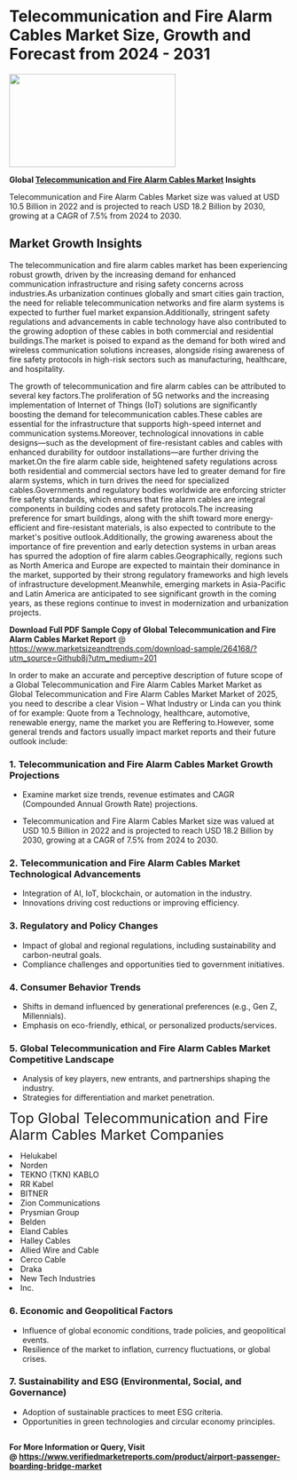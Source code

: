 <H1>Telecommunication and Fire Alarm Cables Market Size, Growth and Forecast from 2024 - 2031</H1><img class="aligncenter size-medium wp-image-584254" src="https://thirdeyenews.in/wp-content/uploads/2024/09/Global-Market-Research-300x168.jpeg" alt="" width="300" height="168" /><p><strong>Global&nbsp;<a href="https://www.marketsizeandtrends.com/download-sample/264168/?utm_source=Github8j?utm_medium=201">Telecommunication and Fire Alarm Cables Market</a> Insights</strong></p><p>Telecommunication and Fire Alarm Cables Market size was valued at USD 10.5 Billion in 2022 and is projected to reach USD 18.2 Billion by 2030, growing at a CAGR of 7.5% from 2024 to 2030.</p><p><h2>Market Growth Insights</h2> <p>The telecommunication and fire alarm cables market has been experiencing robust growth, driven by the increasing demand for enhanced communication infrastructure and rising safety concerns across industries.As urbanization continues globally and smart cities gain traction, the need for reliable telecommunication networks and fire alarm systems is expected to further fuel market expansion.Additionally, stringent safety regulations and advancements in cable technology have also contributed to the growing adoption of these cables in both commercial and residential buildings.The market is poised to expand as the demand for both wired and wireless communication solutions increases, alongside rising awareness of fire safety protocols in high-risk sectors such as manufacturing, healthcare, and hospitality.</p> <p>The growth of telecommunication and fire alarm cables can be attributed to several key factors.The proliferation of 5G networks and the increasing implementation of Internet of Things (IoT) solutions are significantly boosting the demand for telecommunication cables.These cables are essential for the infrastructure that supports high-speed internet and communication systems.Moreover, technological innovations in cable designs—such as the development of fire-resistant cables and cables with enhanced durability for outdoor installations—are further driving the market.On the fire alarm cable side, heightened safety regulations across both residential and commercial sectors have led to greater demand for fire alarm systems, which in turn drives the need for specialized cables.Governments and regulatory bodies worldwide are enforcing stricter fire safety standards, which ensures that fire alarm cables are integral components in building codes and safety protocols.The increasing preference for smart buildings, along with the shift toward more energy-efficient and fire-resistant materials, is also expected to contribute to the market's positive outlook.Additionally, the growing awareness about the importance of fire prevention and early detection systems in urban areas has spurred the adoption of fire alarm cables.Geographically, regions such as North America and Europe are expected to maintain their dominance in the market, supported by their strong regulatory frameworks and high levels of infrastructure development.Meanwhile, emerging markets in Asia-Pacific and Latin America are anticipated to see significant growth in the coming years, as these regions continue to invest in modernization and urbanization projects.<p><span class=""><strong>Download Full PDF Sample Copy of Global Telecommunication and Fire Alarm Cables Market Report</strong> @ <a href="https://www.marketsizeandtrends.com/download-sample/264168/?utm_source=Github8j?utm_medium=201" target="_blank">https://www.marketsizeandtrends.com/download-sample/264168/?utm_source=Github8j?utm_medium=201</a></span></p><p>In order to make an accurate and perceptive description of future scope of a Global&nbsp;Telecommunication and Fire Alarm Cables Market Market as Global&nbsp;Telecommunication and Fire Alarm Cables Market Market of 2025, you need to describe a clear Vision &ndash; What Industry or Linda can you think of for example: Quote from a Technology, healthcare, automotive, renewable energy, name the market you are Reffering to.However, some general trends and factors usually impact market reports and their future outlook include:</p><h3>1.&nbsp;<strong>Telecommunication and Fire Alarm Cables Market Growth Projections</strong></h3><ul><li>Examine market size trends, revenue estimates and CAGR (Compounded Annual Growth Rate) projections.</li><li><p>Telecommunication and Fire Alarm Cables Market size was valued at USD 10.5 Billion in 2022 and is projected to reach USD 18.2 Billion by 2030, growing at a CAGR of 7.5% from 2024 to 2030.</p></li></ul><h3>2.&nbsp;<strong>Telecommunication and Fire Alarm Cables Market Technological Advancements</strong></h3><ul><li>Integration of AI, IoT, blockchain, or automation in the industry.</li><li>Innovations driving cost reductions or improving efficiency.</li></ul><h3>3.&nbsp;<strong>Regulatory and Policy Changes</strong></h3><ul><li>Impact of global and regional regulations, including sustainability and carbon-neutral goals.</li><li>Compliance challenges and opportunities tied to government initiatives.</li></ul><h3>4.&nbsp;<strong>Consumer Behavior Trends</strong></h3><ul><li>Shifts in demand influenced by generational preferences (e.g., Gen Z, Millennials).</li><li>Emphasis on eco-friendly, ethical, or personalized products/services.</li></ul><h3>5.&nbsp;<strong>Global Telecommunication and Fire Alarm Cables Market Competitive Landscape</strong></h3><ul><li>Analysis of key players, new entrants, and partnerships shaping the industry.</li><li>Strategies for differentiation and market penetration.</li></ul><p data-pm-slice="1 1 []"><span style="color: inherit; font-family: inherit; font-size: 25px;">Top Global Telecommunication and Fire Alarm Cables Market Companies</span></p><div class="" data-test-id=""><p><li>Helukabel</li><li> Norden</li><li> TEKNO (TKN) KABLO</li><li> RR Kabel</li><li> BITNER</li><li> Zion Communications</li><li> Prysmian Group</li><li> Belden</li><li> Eland Cables</li><li> Halley Cables</li><li> Allied Wire and Cable</li><li> Cerco Cable</li><li> Draka</li><li> New Tech Industries</li><li> Inc.</li></p></div><h3>6.&nbsp;<strong>Economic and Geopolitical Factors</strong></h3><ul><li>Influence of global economic conditions, trade policies, and geopolitical events.</li><li>Resilience of the market to inflation, currency fluctuations, or global crises.</li></ul><h3>7.&nbsp;<strong>Sustainability and ESG (Environmental, Social, and Governance)</strong></h3><ul><li>Adoption of sustainable practices to meet ESG criteria.</li><li>Opportunities in green technologies and circular economy principles.</li></ul><h2><strong style="font-size: 14px;">For More Information or Query, Visit @&nbsp;</strong><a style="background-color: #ffffff; font-size: 14px;" href="https://www.marketsizeandtrends.com/report/telecommunication-and-fire-alarm-cables-market/" target="_blank">https://www.verifiedmarketreports.com/product/airport-passenger-boarding-bridge-market</a></h2>